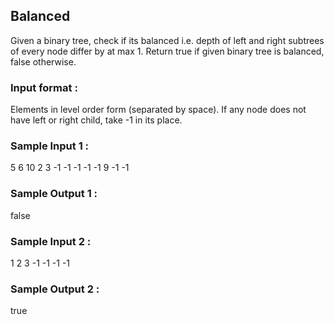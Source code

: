 ## Balanced
Given a binary tree, check if its balanced i.e. depth of left and right subtrees of every node differ by at max 1. Return true if given binary tree is balanced, false otherwise.
### Input format :
Elements in level order form (separated by space). If any node does not have left or right child, take -1 in its place.
### Sample Input 1 :
5 6 10 2 3 -1 -1 -1 -1 -1 9 -1 -1
### Sample Output 1 :
false
### Sample Input 2 :
1 2 3 -1 -1 -1 -1
### Sample Output 2 :
true